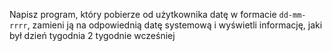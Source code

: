 Napisz program, który pobierze od użytkownika datę w formacie ```dd-mm-rrrr```,
zamieni ją na odpowiednią datę systemową i wyświetli informację, jaki był dzień tygodnia
2 tygodnie wcześniej